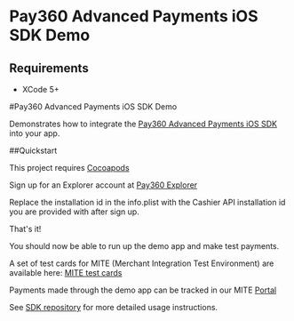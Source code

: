 # Pay360 Advanced Payments iOS SDK Demo

## Requirements

* XCode 5+  

#Pay360 Advanced Payments iOS SDK Demo

Demonstrates how to integrate the [Pay360 Advanced Payments iOS SDK](https://github.com/paypoint/mobilesdk-ios) into your app.

##Quickstart

This project requires [Cocoapods](https://cocoapods.org)

Sign up for an Explorer account at [Pay360 Explorer](https://developer.paypoint.com/payments/explore/#/register)

Replace the installation id in the info.plist with the Cashier API installation id you are provided with after sign up.

That's it! 

You should now be able to run up the demo app and make test payments.

A set of test cards for MITE (Merchant Integration Test Environment) are available here:
[MITE test cards](https://developer.paypoint.com/payments/docs/#getting_started/test_cards)

Payments made through the demo app can be tracked in our MITE [Portal](https://portal.mite.paypoint.net:3443/portal-client/#/en_gb/log_in)

See [SDK repository](https://github.com/) for more detailed usage instructions.
